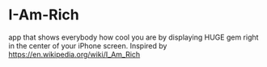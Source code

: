 # I-Am-Rich
app that shows everybody how cool you are by displaying HUGE gem right in the center of your iPhone screen. Inspired by https://en.wikipedia.org/wiki/I_Am_Rich
